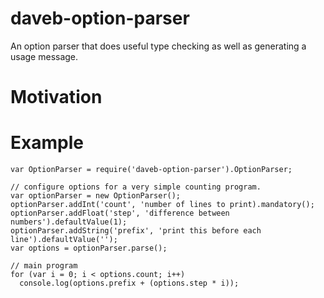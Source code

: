 # daveb-option-parser

An option parser that does useful type checking
as well as generating a usage message.

# Motivation

# Example

    var OptionParser = require('daveb-option-parser').OptionParser;

    // configure options for a very simple counting program.
    var optionParser = new OptionParser();
    optionParser.addInt('count', 'number of lines to print).mandatory();
    optionParser.addFloat('step', 'difference between numbers').defaultValue(1);
    optionParser.addString('prefix', 'print this before each line').defaultValue('');
    var options = optionParser.parse();

    // main program
    for (var i = 0; i < options.count; i++)
      console.log(options.prefix + (options.step * i));

